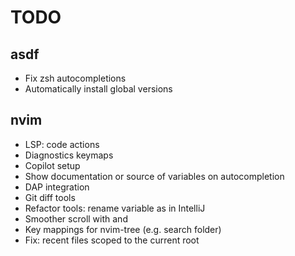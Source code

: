 # TODO

## asdf
- Fix zsh autocompletions
- Automatically install global versions

## nvim
- LSP: code actions
- Diagnostics keymaps
- Copilot setup
- Show documentation or source of variables on autocompletion
- DAP integration
- Git diff tools
- Refactor tools: rename variable as in IntelliJ
- Smoother scroll with <C-u> and <C-d>
- Key mappings for nvim-tree (e.g. search folder)
- Fix: recent files scoped to the current root
